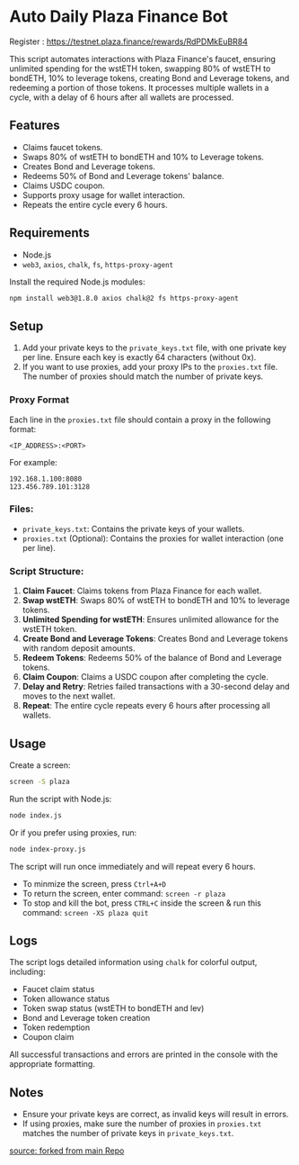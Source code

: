 
# Auto Daily Plaza Finance Bot

Register : https://testnet.plaza.finance/rewards/RdPDMkEuBR84

This script automates interactions with Plaza Finance's faucet, ensuring unlimited spending for the wstETH token, swapping 80% of wstETH to bondETH, 10% to leverage tokens, creating Bond and Leverage tokens, and redeeming a portion of those tokens. It processes multiple wallets in a cycle, with a delay of 6 hours after all wallets are processed.

## Features
- Claims faucet tokens.
- Swaps 80% of wstETH to bondETH and 10% to Leverage tokens.
- Creates Bond and Leverage tokens.
- Redeems 50% of Bond and Leverage tokens' balance.
- Claims USDC coupon.
- Supports proxy usage for wallet interaction.
- Repeats the entire cycle every 6 hours.

## Requirements
- Node.js
- `web3`, `axios`, `chalk`, `fs`, `https-proxy-agent`

Install the required Node.js modules:

```bash
npm install web3@1.8.0 axios chalk@2 fs https-proxy-agent
```

## Setup

1. Add your private keys to the `private_keys.txt` file, with one private key per line. Ensure each key is exactly 64 characters (without 0x).
2. If you want to use proxies, add your proxy IPs to the `proxies.txt` file. The number of proxies should match the number of private keys.

### Proxy Format
Each line in the `proxies.txt` file should contain a proxy in the following format:

```
<IP_ADDRESS>:<PORT>
```

For example:

```
192.168.1.100:8080
123.456.789.101:3128
```

### Files:
- `private_keys.txt`: Contains the private keys of your wallets.
- `proxies.txt` (Optional): Contains the proxies for wallet interaction (one per line).

### Script Structure:

1. **Claim Faucet**: Claims tokens from Plaza Finance for each wallet.
2. **Swap wstETH**: Swaps 80% of wstETH to bondETH and 10% to leverage tokens.
3. **Unlimited Spending for wstETH**: Ensures unlimited allowance for the wstETH token.
4. **Create Bond and Leverage Tokens**: Creates Bond and Leverage tokens with random deposit amounts.
5. **Redeem Tokens**: Redeems 50% of the balance of Bond and Leverage tokens.
6. **Claim Coupon**: Claims a USDC coupon after completing the cycle.
7. **Delay and Retry**: Retries failed transactions with a 30-second delay and moves to the next wallet.
8. **Repeat**: The entire cycle repeats every 6 hours after processing all wallets.

## Usage

Create a screen:

```bash
screen -S plaza
```

Run the script with Node.js:

```bash
node index.js
```

Or if you prefer using proxies, run:

```bash
node index-proxy.js
```

The script will run once immediately and will repeat every 6 hours.

- To minmize the screen, press `Ctrl+A+D`
- To return the screen, enter command: `screen -r plaza`
- To stop and kill the bot, press `CTRL+C` inside the screen & run this command: `screen -XS plaza quit`


## Logs

The script logs detailed information using `chalk` for colorful output, including:
- Faucet claim status
- Token allowance status
- Token swap status (wstETH to bondETH and lev)
- Bond and Leverage token creation
- Token redemption
- Coupon claim

All successful transactions and errors are printed in the console with the appropriate formatting.

## Notes

- Ensure your private keys are correct, as invalid keys will result in errors.
- If using proxies, make sure the number of proxies in `proxies.txt` matches the number of private keys in `private_keys.txt`.

[source: forked from main Repo](https://github.com/ganjsmoke/plaza-finance-bot)
